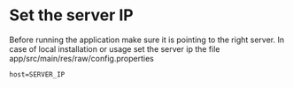 # Set the server IP
Before running the application make sure it is pointing to the right server.
In case of local installation or usage set the server ip the file app/src/main/res/raw/config.properties
```text
host=SERVER_IP
```